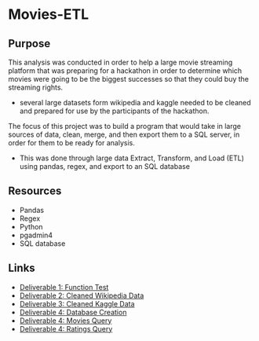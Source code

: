 # Movies-ETL

## Purpose

This analysis was conducted in order to help a large movie streaming platform that was preparing for a hackathon in order to determine which movies were going to be the biggest successes so that they could buy the streaming rights.
- several large datasets form wikipedia and kaggle needed to be cleaned and prepared for use by the participants of the hackathon.

The focus of this project was to build a program that would take in large sources of data, clean, merge, and then export them to a SQL server, in order for them to be ready for analysis.
- This was done through large data Extract, Transform, and Load (ETL) using pandas, regex, and export to an SQL database

## Resources
- Pandas 
- Regex
- Python
- pgadmin4
- SQL database

## Links

- [Deliverable 1: Function Test](https://github.com/pfrivas/Movies-ETL/blob/main/ETL_Function_Test.ipynb)
- [Deliverable 2: Cleaned Wikipedia Data](https://github.com/pfrivas/Movies-ETL/blob/main/ETL_clean_wiki_movies.ipynb)
- [Deliverable 3: Cleaned Kaggle Data](https://github.com/pfrivas/Movies-ETL/blob/main/ETL_clean_kaggle_data.ipynb)
- [Deliverable 4: Database Creation](https://github.com/pfrivas/Movies-ETL/blob/main/ETL_create_database.ipynb)
- [Deliverable 4: Movies Query](https://github.com/pfrivas/Movies-ETL/blob/main/Resources/movies_query.png)
- [Deliverable 4: Ratings Query](https://github.com/pfrivas/Movies-ETL/blob/main/Resources/ratings_query.png)


